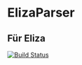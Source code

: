 # ElizaParser
## Für Eliza
[![Build Status](https://travis-ci.org/acepero13/ElizaParser.svg?branch=master)](https://travis-ci.org/acepero13/ElizaParser)
